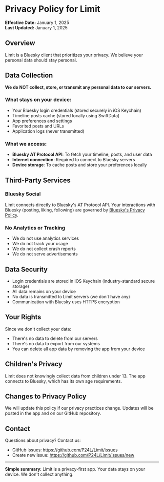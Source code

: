 # Privacy Policy for Limit

**Effective Date:** January 1, 2025  
**Last Updated:** January 1, 2025

## Overview

Limit is a Bluesky client that prioritizes your privacy. We believe your personal data should stay personal.

## Data Collection

**We do NOT collect, store, or transmit any personal data to our servers.**

### What stays on your device:
- Your Bluesky login credentials (stored securely in iOS Keychain)
- Timeline posts cache (stored locally using SwiftData)
- App preferences and settings
- Favorited posts and URLs
- Application logs (never transmitted)

### What we access:
- **Bluesky AT Protocol API**: To fetch your timeline, posts, and user data
- **Internet connection**: Required to connect to Bluesky servers
- **Device storage**: To cache posts and store your preferences locally

## Third-Party Services

### Bluesky Social
Limit connects directly to Bluesky's AT Protocol API. Your interactions with Bluesky (posting, liking, following) are governed by [Bluesky's Privacy Policy](https://bsky.social/about/support/privacy-policy).

### No Analytics or Tracking
- We do not use analytics services
- We do not track your usage
- We do not collect crash reports
- We do not serve advertisements

## Data Security

- Login credentials are stored in iOS Keychain (industry-standard secure storage)
- All data remains on your device
- No data is transmitted to Limit servers (we don't have any)
- Communication with Bluesky uses HTTPS encryption

## Your Rights

Since we don't collect your data:
- There's no data to delete from our servers
- There's no data to export from our systems
- You can delete all app data by removing the app from your device

## Children's Privacy

Limit does not knowingly collect data from children under 13. The app connects to Bluesky, which has its own age requirements.

## Changes to Privacy Policy

We will update this policy if our privacy practices change. Updates will be posted in the app and on our GitHub repository.

## Contact

Questions about privacy? Contact us:
- GitHub Issues: https://github.com/P24L/Limit/issues
- Create new issue: https://github.com/P24L/Limit/issues/new

---

**Simple summary:** Limit is a privacy-first app. Your data stays on your device. We don't collect anything.